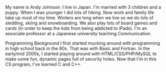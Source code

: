 My name is Andy Johnson.
I live in Japan.
I'm married with 3 children and a puppy.
When I was younger I did lots of hiking. Now work and family life take up most of my time.
Winters are long when we live so we do lots of sledding, skiing and snowboarding. We also play lots of board games and cards (in order to keep the kids from being addicted to iPads).
I'm an associate professor at a Japanese university teaching Communication.

Programming Background
I first started mucking around with programming in high school back in the 80s. That was with Basic and Fortran.
In the early/mid 2000s, I started playing around with HTML/CSS/PHP/MySQL to make some fun, dynamic pages full of security holes.
Now that I'm in this CS program, I've learned C and C++. 
